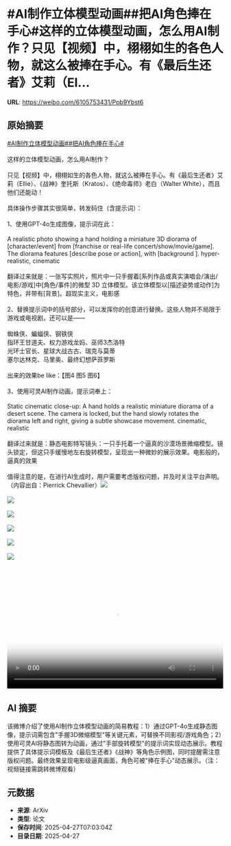 # #AI制作立体模型动画##把AI角色捧在手心#这样的立体模型动画，怎么用AI制作？只见【视频】中，栩栩如生的各色人物，就这么被捧在手心。有《最后生还者》艾莉（El...

**URL**: https://weibo.com/6105753431/Ppb9Ybst6

## 原始摘要

<a href="https://m.weibo.cn/search?containerid=231522type%3D1%26t%3D10%26q%3D%23AI%E5%88%B6%E4%BD%9C%E7%AB%8B%E4%BD%93%E6%A8%A1%E5%9E%8B%E5%8A%A8%E7%94%BB%23&amp;extparam=%23AI%E5%88%B6%E4%BD%9C%E7%AB%8B%E4%BD%93%E6%A8%A1%E5%9E%8B%E5%8A%A8%E7%94%BB%23" data-hide=""><span class="surl-text">#AI制作立体模型动画#</span></a><a href="https://m.weibo.cn/search?containerid=231522type%3D1%26t%3D10%26q%3D%23%E6%8A%8AAI%E8%A7%92%E8%89%B2%E6%8D%A7%E5%9C%A8%E6%89%8B%E5%BF%83%23&amp;extparam=%23%E6%8A%8AAI%E8%A7%92%E8%89%B2%E6%8D%A7%E5%9C%A8%E6%89%8B%E5%BF%83%23" data-hide=""><span class="surl-text">#把AI角色捧在手心#</span></a><br><br>这样的立体模型动画，怎么用AI制作？<br><br>只见【视频】中，栩栩如生的各色人物，就这么被捧在手心。有《最后生还者》艾莉（Ellie）、《战神》奎托斯（Kratos）、《绝命毒师》老白（Walter White），而且他们还能动！<br><br>具体操作步骤其实很简单，转发码住（含提示词）：<br><br>1、使用GPT-4o生成图像，提示词在此：<br><br>A realistic photo showing a hand holding a miniature 3D diorama of [character/event] from [franchise or real-life concert/show/movie/game]. The diorama features [describe pose or action], with [background ]. hyper-realistic, cinematic<br><br>翻译过来就是：一张写实照片，照片中一只手握着[系列作品或真实演唱会/演出/电影/游戏]中[角色/事件]的微型 3D 立体模型。该立体模型以[描述姿势或动作]为特色，并带有[背景]。超现实主义，电影感<br><br>2、替换提示词中的括号部分，可以发挥你的创意进行替换。这些人物并不局限于游戏或电视剧，还可以是——<br><br>蜘蛛侠、蝙蝠侠、钢铁侠<br>指环王甘道夫、权力游戏龙妈、巫师3杰洛特<br>光环士官长、星球大战古古、瑞克与莫蒂<br>塞尔达林克、马里奥、最终幻想萨菲罗斯<br><br>出来的效果be like：【图4 图5 图6】<br><br>3、使用可灵AI制作动画，提示词奉上：<br><br>Static cinematic close-up: A hand holds a realistic miniature diorama of a desert scene. The camera is locked, but the hand slowly rotates the diorama left and right, giving a subtle showcase movement. cinematic, realistic<br><br>翻译过来就是：静态电影特写镜头：一只手托着一个逼真的沙漠场景微缩模型。镜头锁定，但这只手缓慢地左右旋转模型，呈现出一种微妙的展示效果。电影般的，逼真的效果<br><br>值得注意的是，在进行AI生成时，用户需要考虑版权问题，并及时关注平台声明。（内容出自：Pierrick Chevallier）<img style="" src="https://tvax1.sinaimg.cn/large/006Fd7o3ly1i0v86spfsbj30uk0k0myg.jpg" referrerpolicy="no-referrer"><br><br><img style="" src="https://tvax4.sinaimg.cn/large/006Fd7o3ly1i0v86u60bwj30uk0k00tv.jpg" referrerpolicy="no-referrer"><br><br><img style="" src="https://tvax3.sinaimg.cn/large/006Fd7o3ly1i0v86t2ngcj30uk0k0jsq.jpg" referrerpolicy="no-referrer"><br><br><img style="" src="https://tvax1.sinaimg.cn/large/006Fd7o3gy1i0v869eoxmj30zk0npatf.jpg" referrerpolicy="no-referrer"><br><br><img style="" src="https://tvax1.sinaimg.cn/large/006Fd7o3gy1i0v86ai6bzj316o0sgkdy.jpg" referrerpolicy="no-referrer"><br><br><img style="" src="https://tvax2.sinaimg.cn/large/006Fd7o3gy1i0v86bs24qj30zk0nptt9.jpg" referrerpolicy="no-referrer"><br><br><br clear="both"><div style="clear: both"></div><video controls="controls" poster="https://tvax3.sinaimg.cn/orj480/006Fd7o3ly1i0v86s61bfj30uk0k0myg.jpg" style="width: 100%"><source src="https://f.video.weibocdn.com/o0/pGRdVysJlx08nNrrBWFG010412002Mdb0E010.mp4?label=mp4_720p&amp;template=1100x720.25.0&amp;ori=0&amp;ps=1CwnkDw1GXwCQx&amp;Expires=1745740941&amp;ssig=OTbivPS5zN&amp;KID=unistore,video"><source src="https://f.video.weibocdn.com/o0/GFslvLyolx08nNrrJeQo010412001L6Y0E010.mp4?label=mp4_hd&amp;template=732x480.25.0&amp;ori=0&amp;ps=1CwnkDw1GXwCQx&amp;Expires=1745740941&amp;ssig=rzFLG%2FWmdi&amp;KID=unistore,video"><source src="https://f.video.weibocdn.com/o0/Qv9v0aDvlx08nNrrE5eE0104120017P20E010.mp4?label=mp4_ld&amp;template=548x360.25.0&amp;ori=0&amp;ps=1CwnkDw1GXwCQx&amp;Expires=1745740941&amp;ssig=wROSLAes86&amp;KID=unistore,video"><p>视频无法显示，请前往<a href="https://video.weibo.com/show?fid=1034%3A5160006321111114" target="_blank" rel="noopener noreferrer">微博视频</a>观看。</p></video>

## AI 摘要

该微博介绍了使用AI制作立体模型动画的简易教程：1）通过GPT-4o生成静态图像，提示词需包含"手握3D微缩模型"等关键元素，可替换不同影视/游戏角色；2）使用可灵AI将静态图转为动画，通过"手部旋转模型"的提示词实现动态展示。教程提供了具体提示词模板及《最后生还者》《战神》等角色示例图，同时提醒需注意版权问题。最终效果呈现电影级逼真画面，角色可被"捧在手心"动态展示。（注：视频链接需跳转微博观看）

## 元数据

- **来源**: ArXiv
- **类型**: 论文
- **保存时间**: 2025-04-27T07:03:04Z
- **目录日期**: 2025-04-27
